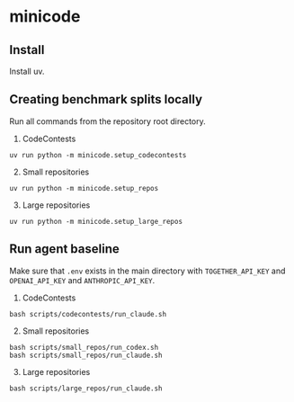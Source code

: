 # minicode

## Install
Install uv.

## Creating benchmark splits locally

Run all commands from the repository root directory.

1. CodeContests
```
uv run python -m minicode.setup_codecontests
```
2. Small repositories
```
uv run python -m minicode.setup_repos
```
3. Large repositories
```
uv run python -m minicode.setup_large_repos
```

## Run agent baseline

Make sure that `.env` exists in the main directory with `TOGETHER_API_KEY` and `OPENAI_API_KEY` and `ANTHROPIC_API_KEY`.

1. CodeContests
```
bash scripts/codecontests/run_claude.sh
```

2. Small repositories
```
bash scripts/small_repos/run_codex.sh
bash scripts/small_repos/run_claude.sh
```

3. Large repositories
```
bash scripts/large_repos/run_claude.sh
```
